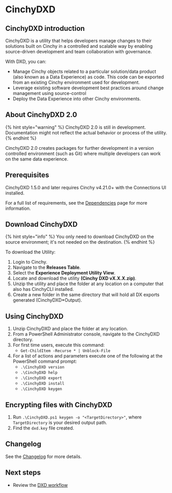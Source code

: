 # CinchyDXD

## CinchyDXD introduction

CinchyDXD is a utility that helps developers manage changes to their solutions built on Cinchy in a controlled and scalable way by enabling source-driven development and team collaboration with governance.

With DXD, you can:

- Manage Cinchy objects related to a particular solution/data product (also known as a Data Experience) as code. This code can be exported from an existing Cinchy environment used for development.
- Leverage existing software development best practices around change management using source-control
- Deploy the Data Experience into other Cinchy environments.

## About CinchyDXD 2.0

{% hint style="warning" %}
CinchyDXD 2.0 is still in development. Documentation might not reflect the actual behavior or process of the utility.
{% endhint %}

CinchyDXD 2.0 creates packages for further development in a version controlled environment (such as Git) where multiple developers can work on the same data experience. 

## Prerequisites

CinchyDXD 1.5.0 and later requires Cinchy v4.21.0+ with the Connections UI installed.

For a full list of requirements, see the [Dependencies](/guides-for-using-cinchy/builder-guides/cinchydxd/dependencies.md) page for more information.
## Download CinchyDXD

{% hint style="info" %}
You only need to download CinchyDXD on the source environment; it's not needed on the destination.
{% endhint %}

To download the Utility:

1. Login to Cinchy.
2. Navigate to the **Releases Table**.
3. Select the **Experience Deployment Utility View**.
4. Locate and download the utility **(Cinchy DXD vX.X.X.zip)**.
5. Unzip the utility and place the folder at any location on a computer that also has CinchyCLI installed.
6. Create a new folder in the same directory that will hold all DX exports generated (CinchyDXD\*Output).


## Using CinchyDXD

1. Unzip CinchyDXD and place the folder at any location.
2. From a PowerShell Administrator console, navigate to the CinchyDXD directory.
3. For first time users, execute this command:
    - `Get-ChildItem -Recurse * | Unblock-File`
4. For a list of actions and parameters execute one of the following at the PowerShell command prompt:
    - `.\CinchyDXD version`
    - `.\CinchyDXD help`
    - `.\CinchyDXD export`
    - `.\CinchyDXD install`
    - `.\CinchyDXD keygen`


## Encrypting files with CinchyDXD

1. Run `.\CinchyDXD.ps1 keygen -o "<TargetDirectory>"`, where `TargetDirectory` is your desired output path.
1. Find the `dxd.key` file created.

## Changelog

See the [Changelog](dxd-changelog.md) for more details.

## Next steps

- Review the [DXD workflow](../cinchydxd/dxd-workflow.md)

